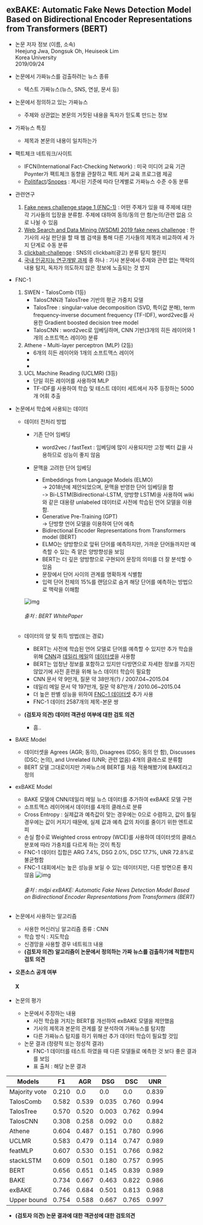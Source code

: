## exBAKE: Automatic Fake News Detection Model Based on Bidirectional Encoder Representations from Transformers (BERT)

* 논문 저자 정보 (이름, 소속)   
Heejung Jwa, Dongsuk Oh, Heuiseok Lim   
Korea University   
2019/09/24     

* 논문에서 가짜뉴스를 검출하려는 뉴스 종류   
  * 텍스트 가짜뉴스(뉴스, SNS, 연설, 문서 등)
     
* 논문에서 정의하고 있는 가짜뉴스   
  * 주제와 상관없는 본문의 거짓된 내용을 독자가 믿도록 만드는 정보
  
* 가짜뉴스 특징
  * 제목과 본문의 내용이 일치하는가
  
* 팩트체크 네트워크/사이트
  - IFCN(International Fact-Checking Network) : 미국 미디어 교육 기관 Poynter가 팩트체크 동향을 관찰하고 팩트 체커 교육 프로그램 제공
  - [Politifact](https://www.politifact.com)/[Snopes](https://www.snopes.com) : 제시된 기준에 따라 단계별로 가짜뉴스 수준 수동 분류

* 관련연구
  1. [Fake news challenge stage 1 (FNC-1)](www.fakenewschallenge.org) : 어떤 주제가 있을 때 주제에 대한 각 기사들의 입장을 분류함. 주제에 대하여 동의/동의 안 함/논의/관련 없음 으로 나뉠 수 있음
  2. [Web Search and Data Mining (WSDM) 2019 fake news challenge](www.kaggle.com/c/fake-news-pair-classification-challenge) : 한 기사의 사실 판단을 할 때 웹 검색을 통해 다른 기사들의 제목과 비교하여 세 가지 단계로 수동 분류
  3. [clickbait-challenge](www.clickbait-challenge.org) : SNS의 clickbait(광고) 분류 탐지 챌린지
  4. [국내 인공지능 연구개발 과제](www.ai-challenge.kr) 중 하나 : 기사 본문에서 주제와 관련 없는 맥락의 내용 탐지, 독자가 의도하지 않은 정보에 노출되는 것 방지

* FNC-1
  1. SWEN - TalosComb (1등)
      - TalosCNN과 TalosTree 기반의 평균 가중치 모델
      - TalosTree : singular-value decomposition (SVD, 특이값 분해), term frequency-inverse document frequency (TF-IDF), word2vec를 사용한 Gradient boosted decision tree model
      - TalosCNN : word2vec로 임베딩하며, CNN 기반(3개의 히든 레이어와 1개의 소프트맥스 레이어) 분류
  2. Athene - Multi-layer perceptron (MLP) (2등)
      - 6개의 히든 레이어와 1개의 소프트맥스 레이어
      -
      -
  3. UCL Machine Reading (UCLMR) (3등)
      - 단일 히든 레이어를 사용하여 MLP
      - TF-IDF를 사용하여 학습 및 테스트 데이터 세트에서 자주 등장하는 5000개 어휘 추출

* 논문에서 학습에 사용되는 데이터
  * 데이터 전처리 방법
    * 기존 단어 임베딩
      - word2vec / fastText : 임베딩에 많이 사용되지만 고정 벡터 값을 사용하므로 성능이 좋지 않음
      
    * 문맥을 고려한 단어 임베딩
      - Embeddings from Language Models (ELMO)   
        -> 2018년에 제안되었으며, 문맥을 반영한 단어 임베딩을 함   
        -> Bi-LSTM(Bidirectional-LSTM, 양방향 LSTM)을 사용하여 wiki와 같은 대용량 unlabeled 데이터로 사전에 학습된 언어 모델을 이용함.
      - Generative Pre-Training (GPT)   
        -> 단방향 언어 모델을 이용하여 단어 예측
      - Bidirectional Encoder Representations from Transformers model (BERT)
      - ELMO는 양방향으로 앞뒤 단어를 예측하지만, 가까운 단어들까지만 예측할 수 있는 즉 얕은 양방향성을 보임
      - BERT는 더 깊은 양방향으로 구현되어 문장의 의미를 더 잘 분석할 수 있음
      - 문장에서 단어 사이의 관계를 명확하게 식별함
      - 입력 단어 전체의 15%를 랜덤으로 숨겨 해당 단어를 예측하는 방법으로 맥락을 이해함

     ![img](https://mino-park7.github.io/images/2018/12/%EA%B7%B8%EB%A6%BC1-bert-openai-gpt-elmo-%EC%B6%9C%EC%B2%98-bert%EB%85%BC%EB%AC%B8.png "비교")
     ###### 출처 : BERT WhitePaper

  - 데이터의 양 및 취득 방법(또는 경로)
    - BERT는 사전에 학습된 언어 모델로 단어를 예측할 수 있지만 추가 학습을 위해 [CNN](www.cnn.com)과 [데일리 메일](www.dailymail.co.uk)의 [데이터셋](https://github.com/abisee/cnn-dailymail)을 사용함
    - BERT는 엄청난 정보를 포함하고 있지만 다방면으로 자세한 정보를 가지진 않았기에 사전 훈련을 위해 뉴스 데이터 학습이 필요함
    - CNN 문서 약 9만개, 질문 약 38만개(?) / 2007.04~2015.04
    - 데일리 메일 문서 약 197만개, 질문 약 87만개 / 2010.06~2015.04
    - 더 높은 판별 성능을 위하여 [FNC-1 데이터셋](https://github.com/FakeNewsChallenge/fnc-1) 추가 사용
    - FNC-1 데이터 2587개의 제목-본문 쌍
  
  -  **(검토자 의견) 데이터 객관성 여부에 대한 검토 의견**
      - 흠..
      
* BAKE Model
  - 데이터셋을 Agrees (AGR; 동의), Disagrees (DSG; 동의 안 함), Discusses (DSC; 논의), and Unrelated (UNR; 관련 없음) 4개의 클래스로 분류함
  - BERT 모델 그대로이지만 가짜뉴스에 BERT를 처음 적용해봤기에 BAKE라고 정의

* exBAKE Model
  - BAKE 모델에 CNN/데일리 메일 뉴스 데이터를 추가하여 exBAKE 모델 구현
  - 소프트맥스 레이어에서 데이터를 4개의 클래스로 분류
  - Cross Entropy : 실제값과 예측값이 맞는 경우에는 0으로 수렴하고, 값이 틀릴경우에는 값이 커지기 때문에, 실제 값과 예측 값의 차이를 줄이기 위한 엔트로피
  - 손실 함수로 Weighted cross entropy (WCE)를 사용하여 데이터셋의 클래스 분포에 따라 가충치를 다르게 하는 것이 특징
  - FNC-1 데이터 집합은 ARG 7.4%, DSG 2.0%, DSC 17.7%, UNR 72.8%로 불균형함
  - FNC-1 대회에서는 높은 성능을 보일 수 있는 데이터지만, 다른 방면으론 좋지 않음
     ![img](https://www.mdpi.com/applsci/applsci-09-04062/article_deploy/html/images/applsci-09-04062-g001.png "비교")
     ###### 출처 : mdpi exBAKE: Automatic Fake News Detection Model Based on Bidirectional Encoder Representations from Transformers (BERT)

* 논문에서 사용하는 알고리즘
  - 사용한 머신러닝 알고리즘 종류 : CNN
  - 학습 방식 : 지도학습
  - 신경망을 사용할 경우 네트워크 내용
  - **(검토자 의견) 알고리즘이 논문에서 정의하는 가짜 뉴스를 검출하기에 적합한지 검토 의견** 
  
* **오픈소스 공개 여부**     
   #### X
   
* 논문의 평가
  - 논문에서 주장하는 내용   
    - 사전 학습을 거치는 BERT를 개선하여 exBAKE 모델을 제안했음 
    - 기사의 제목과 본문의 관계를 잘 분석하여 가짜뉴스를 탐지함
    - 다른 가짜뉴스 탐지를 하기 위해선 추가 데이터 학습이 필요할 것임
  - 논문 결과 (정량적 또는 정성적 결과)
    - FNC-1 데이터를 테스트 하였을 때 다른 모델들로 예측한 것 보다 좋은 결과를 보임
    - 표 출처 : 해당 논문 결과
  
| Models | F1 | AGR | DSG | DSC | UNR |
|---|---|---|---|---|---|
|Majority vote|0.210|0.0|0.0|0.0|0.839|
|TalosComb|0.582|0.539|0.035|0.760|0.994|
|TalosTree|0.570|0.520|0.003|0.762|0.994|
|TalosCNN|0.308|0.258|0.092|0.0|0.882|
|Athene|0.604|0.487|0.151|0.780|0.996
|UCLMR|0.583|0.479|0.114|0.747|0.989|
|featMLP|0.607|0.530|0.151|0.766|0.982|
|stackLSTM|0.609|0.501|0.180|0.757|0.995|
|BERT|0.656|0.651|0.145|0.839|0.989|
|BAKE|0.734|0.667|0.463|0.822|0.986|
|exBAKE|0.746|0.684|0.501|0.813|0.988|
|Upper bound|0.754|0.588|0.667|0.765|0.997|

  - **(검토자 의견) 논문 결과에 대한 객관성에 대한 검토의견**    
